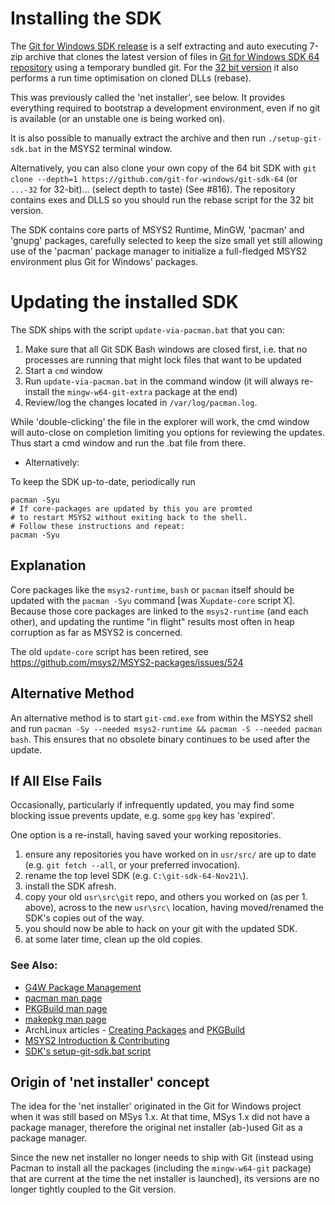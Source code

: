 # Installing the SDK

The [Git for Windows SDK release](https://github.com/git-for-windows/build-extra/releases/latest) is a self extracting and auto executing 7-zip archive that clones the latest version of files in [Git for Windows SDK 64 repository](https://github.com/git-for-windows/git-sdk-64`) using a temporary bundled git. For the [32 bit version](https://github.com/git-for-windows/git-sdk-32`) it also performs a run time optimisation on cloned DLLs (rebase).

This was previously called the 'net installer', see below. It provides everything required to bootstrap a development environment, even if no git is available (or an unstable one is being worked on).

It is also possible to manually extract the archive and then run `./setup-git-sdk.bat` in the MSYS2 terminal window.

Alternatively, you can also clone your own copy of the 64 bit SDK with `git clone --depth=1 https://github.com/git-for-windows/git-sdk-64` (or `...-32` for 32-bit)... (select depth to taste) (See #816). The repository contains exes and DLLS so you should run the rebase script for the 32 bit version.

The SDK contains core parts of MSYS2 Runtime, MinGW, 'pacman' and 'gnupg' packages, carefully selected to
keep the size small yet still allowing use of the 'pacman' package manager to initialize a full-fledged MSYS2 environment
plus Git for Windows' packages.

# Updating the installed SDK

The SDK ships with the script `update-via-pacman.bat` that you can:

1. 	Make sure that all Git SDK Bash windows are closed first,
 i.e. that no processes are running that might lock files that want to be updated
1. 	Start a `cmd` window
1. 	Run `update-via-pacman.bat` in the command window (it will always re-install the `mingw-w64-git-extra` package at the end)
1. 	Review/log the changes located in `/var/log/pacman.log`.

While 'double-clicking' the file in the explorer will work, the cmd window will auto-close on completion limiting you options for reviewing the updates. Thus start a cmd window and run the .bat file from there.

* Alternatively:

To keep the SDK up-to-date, periodically run

	pacman -Syu
	# If core-packages are updated by this you are promted
	# to restart MSYS2 without exiting back to the shell.
	# Follow these instructions and repeat:
	pacman -Syu

## Explanation

Core packages like the `msys2-runtime`, `bash` or `pacman` itself should be updated
with the `pacman -Syu` command [was X`update-core` script X]. Because those core packages are linked to the
`msys2-runtime` (and each other), and updating the runtime "in flight" results most
often in heap corruption as far as MSYS2 is concerned.

The old `update-core` script has been retired, see https://github.com/msys2/MSYS2-packages/issues/524

## Alternative Method

An alternative method is to start `git-cmd.exe` from within the MSYS2 shell and run `pacman -Sy --needed msys2-runtime && pacman -S --needed pacman bash`. This ensures that no obsolete binary continues to be used after the
update.

## If All Else Fails

Occasionally, particularly if infrequently updated, you may find some blocking issue prevents update, e.g. some `gpg` key has 'expired'.

One option is a re-install, having saved your working repositories. 

1. ensure any repositories you have worked on in `usr/src/` are up to date (e.g. `git fetch --all`, or your preferred invocation).
2. rename the top level SDK (e.g. `C:\git-sdk-64-Nov21\`).
3. install the SDK afresh.
4. copy your old `usr\src\git` repo, and others you worked on (as per 1. above), across to the new `usr\src\` location, having moved/renamed the SDK's copies out of the way.
5. you should now be able to hack on your git with the updated SDK.
6. at some later time, clean up the old copies.

### See Also:

* [G4W Package Management](https://github.com/git-for-windows/git/wiki/Package-management)
* [pacman man page](https://www.archlinux.org/pacman/pacman.8.html)
* [PKGBuild man page](https://www.archlinux.org/pacman/PKGBUILD.5.html)
* [makepkg man page](https://www.archlinux.org/pacman/makepkg.8.html)
* ArchLinux articles - [Creating Packages](https://wiki.archlinux.org/index.php/Creating_packages) and [PKGBuild](https://wiki.archlinux.org/index.php/PKGBUILD)
* [MSYS2 Introduction & Contributing](http://sourceforge.net/p/msys2/wiki/Contributing%20to%20MSYS2/)
* [SDK's setup-git-sdk.bat script](https://github.com/git-for-windows/build-extra/blob/HEAD/sdk-installer/setup-git-sdk.bat)

## Origin of 'net installer' concept

The idea for the 'net installer' originated in the Git for Windows
project when it was still based on MSys 1.x. At that time, MSys 1.x did
not have a package manager, therefore the original net installer
(ab-)used Git as a package manager.

Since the new net installer no longer needs to ship with Git (instead using Pacman to install all the packages (including the `mingw-w64-git` package) that are current at the time the net installer is launched), its versions are no longer tightly coupled to the Git version.
